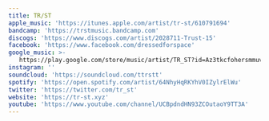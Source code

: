 ```yaml
---
title: TR/ST
apple_music: 'https://itunes.apple.com/artist/tr-st/610791694'
bandcamp: 'https://trstmusic.bandcamp.com'
discogs: 'https://www.discogs.com/artist/2028711-Trust-15'
facebook: 'https://www.facebook.com/dressedforspace'
google_music: >-
   https://play.google.com/store/music/artist/TR_ST?id=Az3tkcfohersmmuvyyyephfbogq
instagram: ''
soundcloud: 'https://soundcloud.com/ttrstt'
spotify: 'https://open.spotify.com/artist/64NhyHqRKYhV0IZylrElWu'
twitter: 'https://twitter.com/tr_st'
website: 'https://tr-st.xyz'
youtube: 'https://www.youtube.com/channel/UCBpdndHN93ZCOutaoY9TT3A'
---
```

